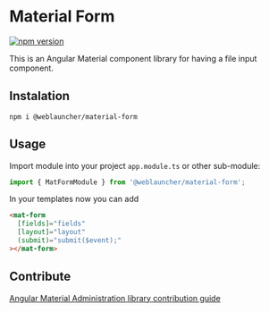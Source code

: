 # Material Form

[![npm version](https://badge.fury.io/js/%40weblauncher%2Fmaterial-form.svg)](https://badge.fury.io/js/%40weblauncher%2Fmaterial-form)

This is an Angular Material component library for having a file input component.

## Instalation

`npm i @weblauncher/material-form`

## Usage

Import module into your project `app.module.ts` or other sub-module:

```ts
import { MatFormModule } from '@weblauncher/material-form';
```

In your templates now you can add

```html
<mat-form
  [fields]="fields"
  [layout]="layout"
  (submit)="submit($event);"
></mat-form>
```

## Contribute

[Angular Material Administration library contribution guide](https://github.com/WebLauncher/angular-material-administration/CONTRIBUTION.md)
